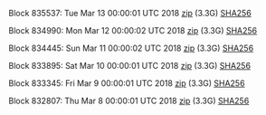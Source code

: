 Block 835537: Tue Mar 13 00:00:01 UTC 2018 [zip](https://dash-bootstrap.ams3.digitaloceanspaces.com/mainnet/2018-03-13/bootstrap.dat.zip) (3.3G) [SHA256](https://dash-bootstrap.ams3.digitaloceanspaces.com/mainnet/2018-03-13/sha256.txt)

Block 834990: Mon Mar 12 00:00:02 UTC 2018 [zip](https://dash-bootstrap.ams3.digitaloceanspaces.com/mainnet/2018-03-12/bootstrap.dat.zip) (3.3G) [SHA256](https://dash-bootstrap.ams3.digitaloceanspaces.com/mainnet/2018-03-12/sha256.txt)

Block 834445: Sun Mar 11 00:00:02 UTC 2018 [zip](https://dash-bootstrap.ams3.digitaloceanspaces.com/mainnet/2018-03-11/bootstrap.dat.zip) (3.3G) [SHA256](https://dash-bootstrap.ams3.digitaloceanspaces.com/mainnet/2018-03-11/sha256.txt)

Block 833895: Sat Mar 10 00:00:01 UTC 2018 [zip](https://dash-bootstrap.ams3.digitaloceanspaces.com/mainnet/2018-03-10/bootstrap.dat.zip) (3.3G) [SHA256](https://dash-bootstrap.ams3.digitaloceanspaces.com/mainnet/2018-03-10/sha256.txt)

Block 833345: Fri Mar  9 00:00:01 UTC 2018 [zip](https://dash-bootstrap.ams3.digitaloceanspaces.com/mainnet/2018-03-09/bootstrap.dat.zip) (3.3G) [SHA256](https://dash-bootstrap.ams3.digitaloceanspaces.com/mainnet/2018-03-09/sha256.txt)

Block 832807: Thu Mar  8 00:00:01 UTC 2018 [zip](https://dash-bootstrap.ams3.digitaloceanspaces.com/mainnet/2018-03-08/bootstrap.dat.zip) (3.3G) [SHA256](https://dash-bootstrap.ams3.digitaloceanspaces.com/mainnet/2018-03-08/sha256.txt)
